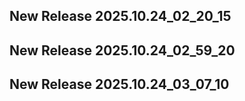 ## New Release 2025.10.24_02_20_15
## New Release 2025.10.24_02_59_20
## New Release 2025.10.24_03_07_10
